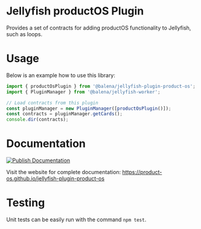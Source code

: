 # Jellyfish productOS Plugin

Provides a set of contracts for adding productOS functionality to Jellyfish, such as loops.

# Usage

Below is an example how to use this library:

```typescript
import { productOsPlugin } from '@balena/jellyfish-plugin-product-os';
import { PluginManager } from '@balena/jellyfish-worker';

// Load contracts from this plugin
const pluginManager = new PluginManager([productOsPlugin()]);
const contracts = pluginManager.getCards();
console.dir(contracts);
```

# Documentation

[![Publish Documentation](https://github.com/product-os/jellyfish-plugin-product-os/actions/workflows/publish-docs.yml/badge.svg)](https://github.com/product-os/jellyfish-plugin-product-os/actions/workflows/publish-docs.yml)

Visit the website for complete documentation: https://product-os.github.io/jellyfish-plugin-product-os

# Testing

Unit tests can be easily run with the command `npm test`.

